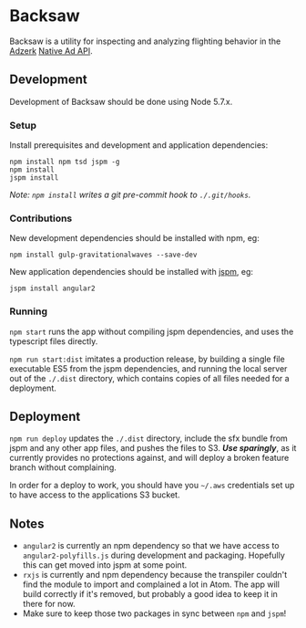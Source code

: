 # Backsaw

Backsaw is a utility for inspecting and analyzing flighting behavior in the [Adzerk](http://adzerk.com/) [Native Ad API](http://help.adzerk.com/hc/en-us/sections/200425759-Native-Ads-API).

## Development

Development of Backsaw should be done using Node 5.7.x.

### Setup

Install prerequisites and development and application dependencies:

```
npm install npm tsd jspm -g
npm install
jspm install
```

_Note: `npm install` writes a git pre-commit hook to `./.git/hooks`._

### Contributions

New development dependencies should be installed with npm, eg:

```
npm install gulp-gravitationalwaves --save-dev
```

New application dependencies should be installed with [jspm](http://jspm.io/), eg:

```
jspm install angular2
```

### Running

`npm start` runs the app without compiling jspm dependencies, and uses the typescript files directly.

`npm run start:dist` imitates a production release, by building a single file executable ES5 from the jspm dependencies, and running the local server out of the `./.dist` directory, which contains copies of all files needed for a deployment.

## Deployment

`npm run deploy` updates the `./.dist` directory, include the sfx bundle from jspm and any other app files, and pushes the files to S3. ***Use sparingly***, as it currently provides no protections against, and will deploy a broken feature branch without complaining.

In order for a deploy to work, you should have you `~/.aws` credentials set up to have access to the applications S3 bucket.

## Notes

* `angular2` is currently an npm dependency so that we have access to `angular2-polyfills.js` during development and packaging. Hopefully this can get moved into jspm at some point.
* `rxjs` is currently and npm dependency because the transpiler couldn't find the module to import and complained a lot in Atom. The app will build correctly if it's removed, but probably a good idea to keep it in there for now.
* Make sure to keep those two packages in sync between `npm` and `jspm`!
